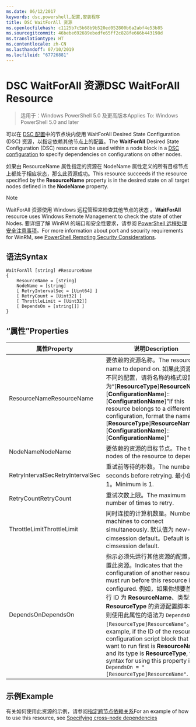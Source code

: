 ```yaml
---
ms.date: 06/12/2017
keywords: dsc,powershell,配置,安装程序
title: DSC WaitForAll 资源
ms.openlocfilehash: c1125b7c5b68b9b520ed052800b6a2abf4e53b85
ms.sourcegitcommit: 46bebe692689ebedfe65ff2c828fe666b443198d
ms.translationtype: HT
ms.contentlocale: zh-CN
ms.lasthandoff: 07/10/2019
ms.locfileid: "67726881"
---
```

# <a name="dsc-waitforall-resource"></a><span data-ttu-id="af2e5-103">DSC WaitForAll 资源</span><span class="sxs-lookup"><span data-stu-id="af2e5-103">DSC WaitForAll Resource</span></span>

> <span data-ttu-id="af2e5-104">适用于：Windows PowerShell 5.0 及更高版本</span><span class="sxs-lookup"><span data-stu-id="af2e5-104">Applies To: Windows PowerShell 5.0 and later</span></span>

<span data-ttu-id="af2e5-105">可以在 [DSC 配置](../../../configurations/configurations.md)中的节点块内使用 WaitForAll  Desired State Configuration (DSC) 资源，以指定依赖其他节点上的配置。</span><span class="sxs-lookup"><span data-stu-id="af2e5-105">The **WaitForAll** Desired State Configuration (DSC) resource can be used within a node block in a [DSC configuration](../../../configurations/configurations.md) to specify dependencies on configurations on other nodes.</span></span>

<span data-ttu-id="af2e5-106">如果由 ResourceName  属性指定的资源在 NodeName  属性定义的所有目标节点上都处于相应状态，那么此资源成功。</span><span class="sxs-lookup"><span data-stu-id="af2e5-106">This resource succeeds if the resource specified by the **ResourceName** property is in the desired state on all target nodes defined in the **NodeName** property.</span></span>

> [!NOTE]
> <span data-ttu-id="af2e5-107">WaitForAll 资源使用 Windows 远程管理来检查其他节点的状态  。</span><span class="sxs-lookup"><span data-stu-id="af2e5-107">**WaitForAll** resource uses Windows Remote Management to check the state of other Nodes.</span></span>
> <span data-ttu-id="af2e5-108">要详细了解 WinRM 的端口和安全性要求，请参阅 [PowerShell 远程处理安全注意事项](/powershell/scripting/learn/remoting/winrmsecurity?view=powershell-6)。</span><span class="sxs-lookup"><span data-stu-id="af2e5-108">For more information about port and security requirements for WinRM, see [PowerShell Remoting Security Considerations](/powershell/scripting/learn/remoting/winrmsecurity?view=powershell-6).</span></span>

## <a name="syntax"></a><span data-ttu-id="af2e5-109">语法</span><span class="sxs-lookup"><span data-stu-id="af2e5-109">Syntax</span></span>

```
WaitForAll [string] #ResourceName
{
    ResourceName = [string]
    NodeName = [string]
    [ RetryIntervalSec = [Uint64] ]
    [ RetryCount = [Uint32] ]
    [ ThrottleLimit = [Uint32]]
    [ DependsOn = [string[]] ]
}
```

## <a name="properties"></a><span data-ttu-id="af2e5-110">“属性”</span><span class="sxs-lookup"><span data-stu-id="af2e5-110">Properties</span></span>

|  <span data-ttu-id="af2e5-111">属性</span><span class="sxs-lookup"><span data-stu-id="af2e5-111">Property</span></span>  |  <span data-ttu-id="af2e5-112">说明</span><span class="sxs-lookup"><span data-stu-id="af2e5-112">Description</span></span>   |
|---|---|
| <span data-ttu-id="af2e5-113">ResourceName</span><span class="sxs-lookup"><span data-stu-id="af2e5-113">ResourceName</span></span>| <span data-ttu-id="af2e5-114">要依赖的资源名称。</span><span class="sxs-lookup"><span data-stu-id="af2e5-114">The resource name to depend on.</span></span> <span data-ttu-id="af2e5-115">如果此资源属于不同的配置，请将名称的格式设置为“[__ResourceType__]__ResourceName__::[__ConfigurationName__]::[__ConfigurationName__]”</span><span class="sxs-lookup"><span data-stu-id="af2e5-115">If this resource belongs to a different configuration, format the name as "[__ResourceType__]__ResourceName__::[__ConfigurationName__]::[__ConfigurationName__]"</span></span>|
| <span data-ttu-id="af2e5-116">NodeName</span><span class="sxs-lookup"><span data-stu-id="af2e5-116">NodeName</span></span>| <span data-ttu-id="af2e5-117">要依赖的资源的目标节点。</span><span class="sxs-lookup"><span data-stu-id="af2e5-117">The target nodes of the resource to depend on.</span></span>|
| <span data-ttu-id="af2e5-118">RetryIntervalSec</span><span class="sxs-lookup"><span data-stu-id="af2e5-118">RetryIntervalSec</span></span>| <span data-ttu-id="af2e5-119">重试前等待的秒数。</span><span class="sxs-lookup"><span data-stu-id="af2e5-119">The number of seconds before retrying.</span></span> <span data-ttu-id="af2e5-120">最小值为 1。</span><span class="sxs-lookup"><span data-stu-id="af2e5-120">Minimum is 1.</span></span>|
| <span data-ttu-id="af2e5-121">RetryCount</span><span class="sxs-lookup"><span data-stu-id="af2e5-121">RetryCount</span></span>| <span data-ttu-id="af2e5-122">重试次数上限。</span><span class="sxs-lookup"><span data-stu-id="af2e5-122">The maximum number of times to retry.</span></span>|
| <span data-ttu-id="af2e5-123">ThrottleLimit</span><span class="sxs-lookup"><span data-stu-id="af2e5-123">ThrottleLimit</span></span>| <span data-ttu-id="af2e5-124">同时连接的计算机数量。</span><span class="sxs-lookup"><span data-stu-id="af2e5-124">Number of machines to connect simultaneously.</span></span> <span data-ttu-id="af2e5-125">默认值为 new-cimsession default。</span><span class="sxs-lookup"><span data-stu-id="af2e5-125">Default is new-cimsession default.</span></span>|
| <span data-ttu-id="af2e5-126">DependsOn</span><span class="sxs-lookup"><span data-stu-id="af2e5-126">DependsOn</span></span> | <span data-ttu-id="af2e5-127">指示必须先运行其他资源的配置，再配置此资源。</span><span class="sxs-lookup"><span data-stu-id="af2e5-127">Indicates that the configuration of another resource must run before this resource is configured.</span></span> <span data-ttu-id="af2e5-128">例如，如果你想要首先运行 ID 为 __ResourceName__、类型为 __ResourceType__ 的资源配置脚本块，则使用此属性的语法为 `DependsOn = "[ResourceType]ResourceName"`。</span><span class="sxs-lookup"><span data-stu-id="af2e5-128">For example, if the ID of the resource configuration script block that you want to run first is __ResourceName__ and its type is __ResourceType__, the syntax for using this property is `DependsOn = "[ResourceType]ResourceName"`.</span></span>|

## <a name="example"></a><span data-ttu-id="af2e5-129">示例</span><span class="sxs-lookup"><span data-stu-id="af2e5-129">Example</span></span>

<span data-ttu-id="af2e5-130">有关如何使用此资源的示例，请参阅[指定跨节点依赖关系](../../../configurations/crossNodeDependencies.md)</span><span class="sxs-lookup"><span data-stu-id="af2e5-130">For an example of how to use this resource, see [Specifying cross-node dependencies](../../../configurations/crossNodeDependencies.md)</span></span>
